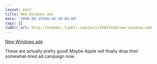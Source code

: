 ```yaml
---
layout: post
title: New Windows ads
date: '2008-09-19T09:48:30-04:00'
tags: []
tumblr_url: http://endemic.tumblr.com/post/50851438/new-windows-ads
---
```

[New Windows ads](http://gizmodo.com/5052051/microsofts-im-a-pc-ad-beats-seinfeld-but-not-hodgman)  

These are actually pretty good! Maybe Apple will finally drop their somewhat-tired ad campaign now.

